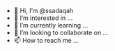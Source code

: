 - 👋 Hi, I’m @ssadaqah
- 👀 I’m interested in ...
- 🌱 I’m currently learning ...
- 💞️ I’m looking to collaborate on ...
- 📫 How to reach me ...

<!---
ssadaqah/ssadaqah is a ✨ special ✨ repository because its `README.md` (this file) appears on your GitHub profile.
You can click the Preview link to take a look at your changes.
--->

